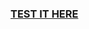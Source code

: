 ### [TEST IT HERE](https://engrravijain.github.io/Front-End-Web-Development-Nanodegree/project1%20mockup%20to%20article/)
